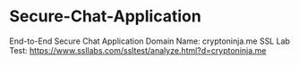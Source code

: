 # Secure-Chat-Application
End-to-End Secure Chat Application
Domain Name: cryptoninja.me
SSL Lab Test: https://www.ssllabs.com/ssltest/analyze.html?d=cryptoninja.me
